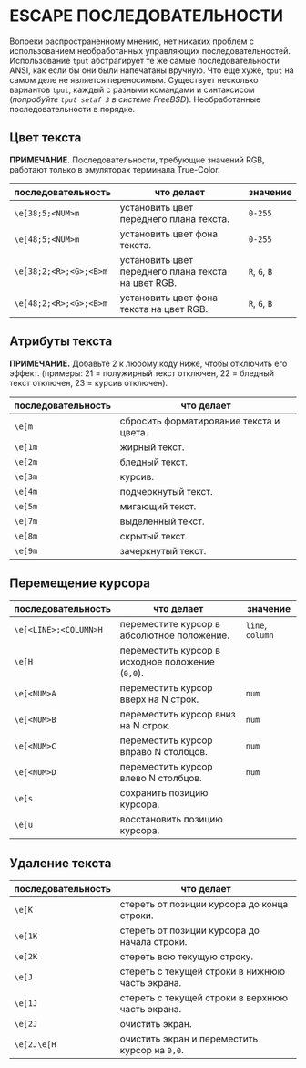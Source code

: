 # ESCAPE ПОСЛЕДОВАТЕЛЬНОСТИ

Вопреки распространенному мнению, нет никаких проблем с использованием необработанных управляющих последовательностей. Использование `tput` абстрагирует те же самые последовательности ANSI, как если бы они были напечатаны вручную. Что еще хуже, `tput` на самом деле не является переносимым. Существует несколько вариантов `tput`, каждый с разными командами и синтаксисом (*попробуйте `tput setaf 3` в системе FreeBSD*). Необработанные последовательности в порядке.

## Цвет текста

**ПРИМЕЧАНИЕ.** Последовательности, требующие значений RGB, работают только в эмуляторах терминала True-Color.

| последовательность | что делает | значение |
| -------- | ---------------- | ----- |
| `\e[38;5;<NUM>m` | установить цвет переднего плана текста. | `0-255`
| `\e[48;5;<NUM>m` | установить цвет фона текста. | `0-255`
| `\e[38;2;<R>;<G>;<B>m` | установить цвет переднего плана текста на цвет RGB. | `R`, `G`, `B`
| `\e[48;2;<R>;<G>;<B>m` | установить цвет фона текста на цвет RGB. | `R`, `G`, `B`

## Атрибуты текста

**ПРИМЕЧАНИЕ.** Добавьте 2 к любому коду ниже, чтобы отключить его эффект.
(примеры: 21 = полужирный текст отключен, 22 = бледный текст отключен, 23 = курсив отключен).

| последовательность | что делает |
| -------- | ---------------- |
| `\e[m` | сбросить форматирование текста и цвета. |
| `\e[1m` | жирный текст. |
| `\e[2m` | бледный текст. |
| `\e[3m` | курсив. |
| `\e[4m` | подчеркнутый текст. |
| `\e[5m` | мигающий текст. |
| `\e[7m` | выделенный текст. |
| `\e[8m` | скрытый текст. |
| `\e[9m` | зачеркнутый текст. |


## Перемещение курсора

| последовательность | что делает | значение |
| -------- | ---------------- | ----- |
| `\e[<LINE>;<COLUMN>H` | переместите курсор в абсолютное положение. | `line`, `column`
| `\e[H` | переместить курсор в исходное положение (`0,0`). |
| `\e[<NUM>A` | переместить курсор вверх на N строк. | `num`
| `\e[<NUM>B` | переместить курсор вниз на N строк. | `num`
| `\e[<NUM>C` | переместить курсор вправо N столбцов. | `num`
| `\e[<NUM>D` | переместить курсор влево N столбцов. | `num`
| `\e[s` | сохранить позицию курсора. |
| `\e[u` | восстановить позицию курсора. |


## Удаление текста

| последовательность | что делает |
| -------- | ---------------- |
| `\e[K` | стереть от позиции курсора до конца строки.
| `\e[1K` | стереть от позиции курсора до начала строки.
| `\e[2K` | стереть всю текущую строку.
| `\e[J` | стереть с текущей строки в нижнюю часть экрана.
| `\e[1J` | стереть с текущей строки в верхнюю часть экрана.
| `\e[2J` | очистить экран.
| `\e[2J\e[H` | очистить экран и переместить курсор на `0,0`.

